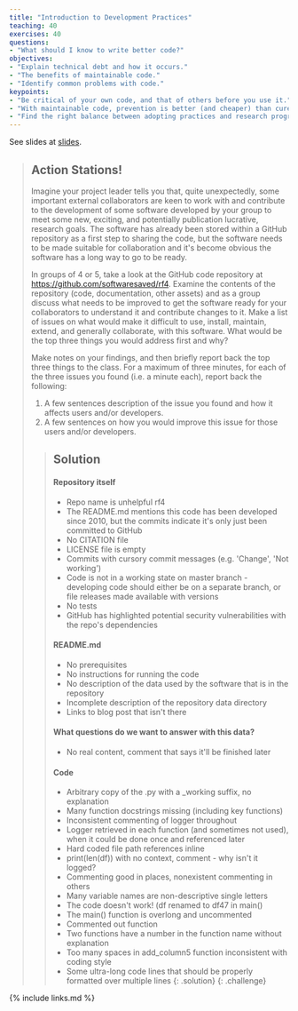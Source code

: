 ```yaml
---
title: "Introduction to Development Practices"
teaching: 40
exercises: 40
questions:
- "What should I know to write better code?"
objectives:
- "Explain technical debt and how it occurs."
- "The benefits of maintainable code."
- "Identify common problems with code."
keypoints:
- "Be critical of your own code, and that of others before you use it."
- "With maintainable code, prevention is better (and cheaper) than cure."
- "Find the right balance between adopting practices and research progress."
---
```


See slides at [slides](../slides/01-introduction.html).

> ## Action Stations!
>
> Imagine your project leader tells you that, quite unexpectedly, some important external collaborators are keen to work with and contribute to the development of some software developed by your group to meet some new, exciting, and potentially publication lucrative, research goals. The software has already been stored within a GitHub repository as a first step to sharing the code, but the software needs to be made suitable for collaboration and it's become obvious the software has a long way to go to be ready.
>
> In groups of 4 or 5, take a look at the GitHub code repository at <https://github.com/softwaresaved/rf4>. Examine the contents of the repository (code, documentation, other assets) and as a group discuss what needs to be improved to get the software ready for your collaborators to understand it and contribute changes to it. Make a list of issues on what would make it difficult to use, install, maintain, extend, and generally collaborate, with this software. What would be the top three things you would address first and why?
>
> Make notes on your findings, and then briefly report back the top three things to the class. For a maximum of three minutes, for each of the three issues you found (i.e. a minute each), report back the following:
>
> 1. A few sentences description of the issue you found and how it affects users and/or developers.
> 2. A few sentences on how you would improve this issue for those users and/or developers.
>
> > ## Solution
> > #### Repository itself
> > - Repo name is unhelpful rf4
> > - The README.md mentions this code has been developed since 2010, but the commits indicate it's only just been committed to GitHub
> > - No CITATION file
> > - LICENSE file is empty
> > - Commits with cursory commit messages (e.g. 'Change', 'Not working')
> > - Code is not in a working state on master branch - developing code should either be on a separate branch, or file releases made available with versions
> > - No tests
> > - GitHub has highlighted potential security vulnerabilities with the repo's dependencies
> >
> > #### README.md
> > - No prerequisites
> > - No instructions for running the code
> > - No description of the data used by the software that is in the repository
> > - Incomplete description of the repository data directory
> > - Links to blog post that isn't there
> >
> > #### What questions do we want to answer with this data?
> > - No real content, comment that says it'll be finished later
> >
> > #### Code
> > - Arbitrary copy of the .py with a _working suffix, no explanation
> > - Many function docstrings missing (including key functions)
> > - Inconsistent commenting of logger throughout
> > - Logger retrieved in each function (and sometimes not used), when it could be done once and referenced later
> > - Hard coded file path references inline
> > - print(len(df)) with no context, comment - why isn't it logged?
> > - Commenting good in places, nonexistent commenting in others
> > - Many variable names are non-descriptive single letters
> > - The code doesn't work! (df renamed to df47 in main()
> > - The main() function is overlong and uncommented
> > - Commented out function
> > - Two functions have a number in the function name without explanation
> > - Too many spaces in add_column5 function inconsistent with coding style
> > - Some ultra-long code lines that should be properly formatted over multiple lines
> {: .solution}
{: .challenge}

{% include links.md %}

